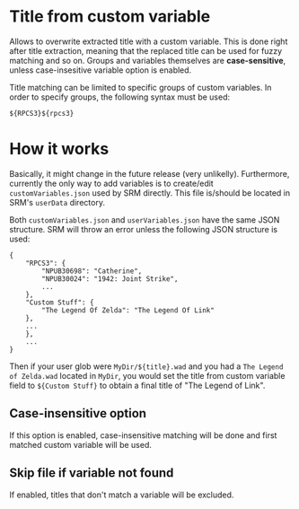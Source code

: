 # Title from custom variable

Allows to overwrite extracted title with a custom variable. This is done right after title extraction, meaning that the replaced title can be used for fuzzy matching and so on. Groups and variables themselves are **case-sensitive**, unless case-insesitive variable option is enabled.

Title matching can be limited to specific groups of custom variables. In order to specify groups, the following syntax must be used:

```
${RPCS3}${rpcs3}
```

# How it works

Basically, it might change in the future release (very unlikelly). Furthermore, currently the only way to add variables is to create/edit `customVariables.json` used by SRM directly. This file is/should be located in SRM's `userData` directory.

Both `customVariables.json` and `userVariables.json` have the same JSON structure. SRM will throw an error unless the following JSON structure is used:

```
{
    "RPCS3": {
        "NPUB30698": "Catherine",
        "NPUB30024": "1942: Joint Strike",
        ...
    },
    "Custom Stuff": {
        "The Legend Of Zelda": "The Legend Of Link"
    },
    ...
    },
    ...
}
```

Then if your user glob were `MyDir/${title}.wad` and you had a `The Legend of Zelda.wad` located in `MyDir`, you would set the title from custom variable field to `${Custom Stuff}` to obtain a final title of "The Legend of Link".

## Case-insensitive option

If this option is enabled, case-insensitive matching will be done and first matched custom variable will be used.

## Skip file if variable not found

If enabled, titles that don't match a variable will be excluded.
